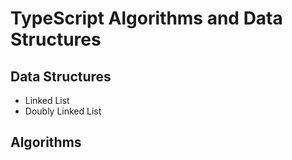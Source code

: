 # TypeScript Algorithms and Data Structures

## Data Structures

- Linked List
- Doubly Linked List

## Algorithms
